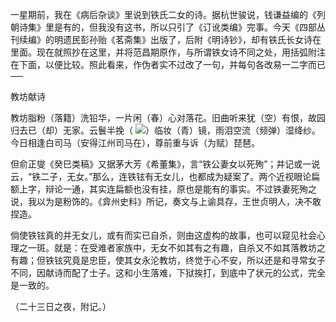 一星期前，我在《病后杂谈》里说到铁氏二女的诗。据杭世骏说，钱谦益编的《列朝诗集》里是有的，但我没有这书，所以只引了《订讹类编》完事。今天《四部丛刊续编》的明遗民彭孙贻《茗斋集》出版了，后附《明诗钞》，却有铁氏长女诗在里面。现在就照抄在这里，并将范昌期原作，与所谓铁女诗不同之处，用括弧附注在下面，以便比较。照此看来，作伪者实不过改了一句，并每句各改易一二字而已──

  

教坊献诗

教坊脂粉（落籍）洗铅华，一片闲（春）心对落花。旧曲听来犹（空）有恨，故园归去已（却）无家。云鬟半挽（ ![](%20/Users/kevin_lu/Downloads/obsidian_epub_books/《鲁迅全集》（全20册）1938年民国权威版/images/00015.jpeg)）临妆（青）镜，雨泪空流（频弹）湿绛纱。今日相逢白司马（安得江州司马在），尊前重与诉（为赋）琵琶。

但俞正燮《癸巳类稿》又据茅大芳《希董集》，言“铁公妻女以死殉”；并记或一说云，“铁二子，无女。”那么，连铁铉有无女儿，也都成为疑案了。两个近视眼论扁额上字，辩论一通，其实连扁额也没有挂，原也是能有的事实。不过铁妻死殉之说，我以为是粉饰的。《弇州史料》所记，奏文与上谕具存，王世贞明人，决不敢捏造。

倘使铁铉真的并无女儿，或有而实已自杀，则由这虚构的故事，也可以窥见社会心理之一斑。就是：在受难者家族中，无女不如其有之有趣，自杀又不如其落教坊之有趣；但铁铉究竟是忠臣，使其女永沦教坊，终觉于心不安，所以还是和寻常女子不同，因献诗而配了士子。这和小生落难，下狱挨打，到底中了状元的公式，完全是一致的。

  

（二十三日之夜，附记。）
